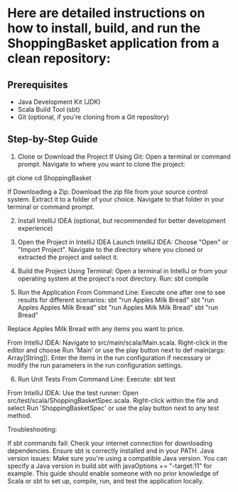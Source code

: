 # Here are detailed instructions on how to install, build, and run the ShoppingBasket application from a clean repository:

## Prerequisites
- Java Development Kit (JDK)
- Scala Build Tool (sbt)
- Git (optional, if you're cloning from a Git repository)

## Step-by-Step Guide

1. Clone or Download the Project
If Using Git:
Open a terminal or command prompt.
Navigate to where you want to clone the project:

git clone <repository-url>
cd ShoppingBasket

If Downloading a Zip:
Download the zip file from your source control system.
Extract it to a folder of your choice.
Navigate to that folder in your terminal or command prompt.

2. Install IntelliJ IDEA (optional, but recommended for better development experience)

3. Open the Project in IntelliJ IDEA
Launch IntelliJ IDEA:
Choose "Open" or "Import Project".
Navigate to the directory where you cloned or extracted the project and select it.

4. Build the Project
Using Terminal:
Open a terminal in IntelliJ or from your operating system at the project's root directory.
Run:
sbt compile

5. Run the Application
From Command Line:
Execute one after one to see results for different scenarios:
sbt "run Apples Milk Bread"
sbt "run Apples Apples Milk Bread"
sbt "run Apples Milk Milk Bread"
sbt "run Bread"

Replace Apples Milk Bread with any items you want to price.

From IntelliJ IDEA:
Navigate to src/main/scala/Main.scala.
Right-click in the editor and choose Run 'Main' or use the play button next to def main(args: Array[String]).
Enter the items in the run configuration if necessary or modify the run parameters in the run configuration settings.

6. Run Unit Tests
From Command Line:
Execute:
sbt test

From IntelliJ IDEA:
Use the test runner:
Open src/test/scala/ShoppingBasketSpec.scala.
Right-click within the file and select Run 'ShoppingBasketSpec' or use the play button next to any test method.

Troubleshooting:

If sbt commands fail: Check your internet connection for downloading dependencies. Ensure sbt is correctly installed and in your PATH.
Java version issues: Make sure you're using a compatible Java version. You can specify a Java version in build.sbt with javaOptions += "-target:11" for example.
This guide should enable someone with no prior knowledge of Scala or sbt to set up, compile, run, and test the application locally.

